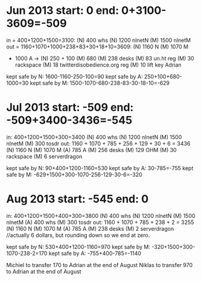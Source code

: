 # Jun 2013 start: 0 end: 0+3100-3609=-509
in = 400+1200+1500=3100:
(N) 400 whs
(N) 1200 nlnetN
(M) 1500 nlnetM
out = 1160+1070+1000+238+83+30+18+10=3609:
(N) 1160 N
(M) 1070 M
* 1000 A ->
  (N) 250 + 100
  (M) 680
(M) 238 desks
(M) 83 un.ht reg
(M) 30 rackspace
(M) 18 twitterdisobedience.org reg
(M) 10 lift key Adrian

kept safe by N: 1600-1160-250-100=90
kept safe by A: 250+100+680-1000=30
kept safe by M: 1500-1070-680-238-83-30-18-10=-629

# Jul 2013 start: -509 end: -509+3400-3436=-545
in: 400+1200+1500+300=3400
(N) 400 whs
(N) 1200 nlnetN 
(M) 1500 nlnetM
(M) 300 tosdr
out: 1160 + 1070 + 785 + 256 + 129 + 30 + 6 = 3436
(N) 1160 N
(M) 1070 M
(A)  785 A
(M)  256 desks
(M)  129 OHM
(M)   30 rackspace
(M)    6 serverdragon

kept safe by N: 90+400+1200-1160=530
kept safe by A: 30-785=-755
kept safe by M: -629+1500+300-1070-256-129-30-6=-320

# Aug 2013 start: -545 end: 0
in: 400+1200+1500+400+300=3800
(N) 400 whs
(N) 1200 nlnetN
(M) 1500 nlnetM
(A) 400 whs
(M) 300 tosdr
out: 1160 + 1070 + 785 + 238 + 2 = 3255
(N) 1160 N
(M) 1070 M
(A) 785 A
(M) 238 desks
(M) 2 serverdragon //actually 6 dollars, but rounding down so we end at zero.

kept safe by N: 530+400+1200-1160=970
kept safe by M: -320+1500+300-1070-238-2=170
kept safe by A: -755+400-785=-1140

Michiel to transfer 170 to Adrian at the end of August
Niklas to transfer 970 to Adrian at the end of August
